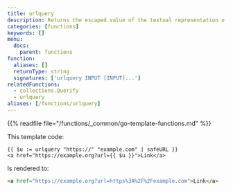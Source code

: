 ```yaml
---
title: urlquery
description: Returns the escaped value of the textual representation of its arguments in a form suitable for embedding in a URL query.
categories: [functions]
keywords: []
menu:
  docs:
    parent: functions
function:
  aliases: []
  returnType: string
  signatures: ['urlquery INPUT [INPUT]...']
relatedFunctions:
  - collections.Querify
  - urlquery
aliases: [/functions/urlquery]
---
```


{{% readfile file="/functions/_common/go-template-functions.md" %}}

This template code:

```go-html-template
{{ $u := urlquery "https://" "example.com" | safeURL }}
<a href="https://example.org?url={{ $u }}">Link</a>
```

Is rendered to:

```html
<a href="https://example.org?url=https%3A%2F%2Fexample.com">Link</a>
```
